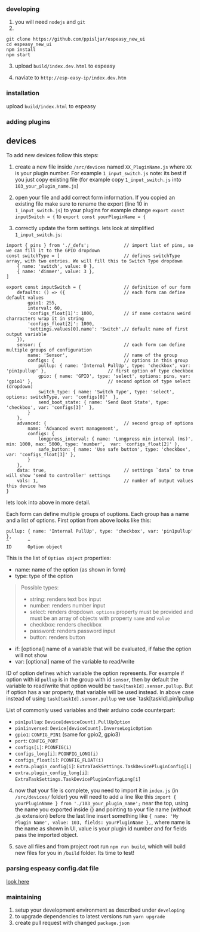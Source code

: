 ### developing

1. you will need `nodejs` and `git`
2. 
```
git clone https://github.com/ppisljar/espeasy_new_ui
cd espeasy_new_ui
npm install
npm start
```

3. upload `build/index.dev.html` to espeasy

4. naviate to `http://esp-easy-ip/index.dev.htm`

### installation

upload `build/index.html` to espeasy

### adding plugins

## devices

To add new devices follow this steps:

1) create a new file inside `/src/devices` named `XX_PluginName.js` where `XX` is your plugin number. For example `1_input_switch.js`
note: its best if you just copy existing file (for example copy `1_input_switch.js` into `103_your_plugin_name.js`)

2) open your file and add correct form information. If you copied an existing file make sure to rename the export (line 10 in `1_input_switch.js`) to your plugins
for example change `export const inputSwitch = {` to `export const yourPluginName = {` 

3) correctly update the form settings. lets look at simplified `1_input_switch.js`:

```
import { pins } from './_defs';             // import list of pins, so we can fill it to the GPIO dropdown
const switchType = [                        // defines switchType array, with two entries. We will fill this to Switch Type dropdown
    { name: 'switch', value: 0 },
    { name: 'dimmer', value: 3 },
]

export const inputSwitch = {                // definition of our form
    defaults: () => ({                      // each form can define default values
        gpio1: 255,
        interval: 60,
        'configs_float[1]': 1000,           // if name contains weird charracters wrap it in string
        'configs_float[2]': 1000,
        'settings.values[0].name': 'Switch',// default name of first output variable
    }),
    sensor: {                               // each form can define multiple groups of configuration
        name: 'Sensor',                     // name of the group
        configs: {                          // options in this group
            pullup: { name: 'Internal PullUp', type: 'checkbox', var: 'pin1pullup' },                       // first option of type checkbox
            gpio: { name: 'GPIO', type: 'select', options: pins, var: 'gpio1' },                            // second option of type select (dropdown)
            switch_type: { name: 'Switch Type', type: 'select', options: switchType, var: 'configs[0]'  },
            send_boot_state: { name: 'Send Boot State', type: 'checkbox', var: 'configs[3]'  },
        }
    },
    advanced: {                             // second group of options
        name: 'Advanced event management',
        configs: {
            longpress_interval: { name: 'Longpress min interval (ms)', min: 1000, max: 5000, type: 'number',  var: 'configs_float[2]' },
            safe_button: { name: 'Use safe button', type: 'checkbox', var: 'configs_float[3]' },
        }
    },
    data: true,                             // settings `data` to true will show 'send to controller' settings
    vals: 1,                                // number of output values this device has
}
```

lets look into above in more detail.

Each form can define multiple groups of ouptions. Each group has a name and a list of options. First option from above looks like this:
```
pullup: { name: 'Internal PullUp', type: 'checkbox', var: 'pin1pullup' },
^       ^
ID      Option object
```

This is the list of `Option object` properties:
- name: name of the option (as shown in form)
- type: type of the option
> Possible types:
>  - string: renders text box input
>  - number: renders number input
>  - select: renders dropdown. `options` property must be provided and must be an array of objects with property `name` and `value`
>  - checkbox: renders checkbox
>  - password: renders password input
>  - button: renders button
- if: [optional] name of a variable that will be evaluated, if false the option will not show
- var: [optional] name of the variable to read/write

ID of option defines which variable the option represents. For example if option with id `pullup` is in the group with id `sensor`, then by default the variable to read/write that option would be `task[taskId].sensor.pullup`. But if option has a var property, that variable will be used instead. In above case instead of using `task[taskId].sensor.pullup` we use `task[taskId].pin1pullup

List of commonly used variables and their arduino code counterpart:
- `pin1pullup`: `Device[deviceCount].PullUpOption`
- `pin1inversed`: `Device[deviceCount].InverseLogicOption`
- `gpio1`: `CONFIG_PIN1` (same for gpio2, gpio3)
- `port`: `CONFIG_PORT`
- `configs[i]`: `PCONFIG(i)`
- `configs_long[i]`: `PCONFIG_LONG(i)`
- `configs_float[i]`: `PCONFIG_FLOAT(i)`
- `extra.plugin_config[i]`: `ExtraTaskSettings.TaskDevicePluginConfig[i]`
- `extra.plugin_config_long[i]`: `ExtraTaskSettings.TaskDevicePluginConfigLong[i]`


4) now that your file is complete, you need to import it in `index.js` (in `/src/devices/` folder)
you will need to add a line like this `import { yourPluginName } from './103_your_plugin_name';` near the top, using the name you exported inside {} and pointing to your file name (without .js extension)
before the last line insert something like `{ name: 'My Plugin Name', value: 103, fields: yourPluginName },`, where name is the name as shown in UI, value is your plugin id number and for fields pass the imported object.

5) save all files and from project root run `npm run build`, which will build new files for you in `/build` folder. Its time to test!

### parsing espeasy config.dat file

[look here](src/conf/README.md)

### maintaining

1) setup your development environment as described under `developing`
2) to upgrade dependencies to latest versions run `yarn upgrade`
3) create pull request with changed `package.json`